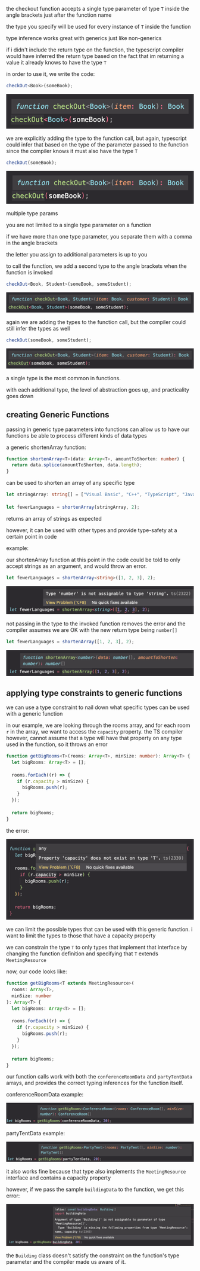 the checkout function accepts a single type parameter of type `T` inside the angle brackets just after the function name

the type you specify will be used for every instance of `T` inside the function

type inference works great with generics just like non-generics

if i didn't include the return type on the function, the typescript compiler would have inferred the return type based on the fact that im returning a value it already knows to have the type `T`

in order to use it, we write the code:

```ts
checkOut<Book>(someBook);
```

![function call with type](./images/wType.png)

we are explicitly adding the type to the function call, but again, typescript could infer that based on the type of the parameter passed to the function since the compiler knows it must also have the type `T`

```ts
checkOut(someBook);
```

![function call without type](./images/woType.png)

multiple type params

you are not limited to a single type parameter on a function

if we have more than one type parameter, you separate them with a comma in the angle brackets

the letter you assign to additional parameters is up to you

to call the function, we add a second type to the angle brackets when the function is invoked

```ts
checkOut<Book, Student>(someBook, someStudent);
```

![function call with multiple type](./images/wMTypes.png)

again we are adding the types to the function call, but the compiler could still infer the types as well

```ts
checkOut(someBook, someStudent);
```

![function call without multiple types](images/woMTypes.png)

a single type is the most common in functions.

with each additional type, the level of abstraction goes up, and practicality goes down

## creating Generic Functions

passing in generic type parameters into functions can allow us to have our functions be able to process different kinds of data types

a generic shortenArray function:

```ts
function shortenArray<T>(data: Array<T>, amountToShorten: number) {
  return data.splice(amountToShorten, data.length);
}
```

can be used to shorten an array of any specific type

```ts
let stringArray: string[] = ["Visual Basic", "C++", "TypeScript", "JavaScript"];

let fewerLanguages = shortenArray(stringArray, 2);
```

returns an array of strings as expected

however, it can be used with other types and provide type-safety at a certain point in code

example:

our shortenArray function at this point in the code could be told to only accept strings as an argument, and would throw an error.

```ts
let fewerLanguages = shortenArray<string>([1, 2, 3], 2);
```

![type safety at this point in the code](images/typeSafety.png)

not passing in the type to the invoked function removes the error and the compiler assumes we are OK with the new return type being `number[]`

```ts
let fewerLanguages = shortenArray([1, 2, 3], 2);
```

![ok with number type because of no explict generic type](images/okWNumType.png)

## applying type constraints to generic functions

we can use a type constraint to nail down what specific types can be used with a generic function

in our example, we are looking through the rooms array, and for each room `r` in the array, we want to access the `capacity` property. the TS compiler however, cannot assume that a type will have that property on any type used in the function, so it throws an error

```ts
function getBigRooms<T>(rooms: Array<T>, minSize: number): Array<T> {
  let bigRooms: Array<T> = [];

  rooms.forEach((r) => {
    if (r.capacity > minSize) {
      bigRooms.push(r);
    }
  });

  return bigRooms;
}
```

the error:

![capacity property error](images/capacity.png)

we can limit the possible types that can be used with this generic function. i want to limit the types to those that have a capacity property

we can constrain the type `T` to only types that implement that interface by changing the function definition and specifying that `T` extends `MeetingResource`

now, our code looks like:

```ts
function getBigRooms<T extends MeetingResource>(
  rooms: Array<T>,
  minSize: number
): Array<T> {
  let bigRooms: Array<T> = [];

  rooms.forEach((r) => {
    if (r.capacity > minSize) {
      bigRooms.push(r);
    }
  });

  return bigRooms;
}
```

our function calls work with both the `conferenceRoomData` and `partyTentData` arrays, and provides the correct typing inferences for the function itself.

conferenceRoomData example:

![conferenceRoomData example](images/conferenceRoom.png)

partyTentData example:

![partyTentData example](images/partyTentData.png)

it also works fine because that type also implements the `MeetingResource` interface and contains a capacity property

however, if we pass the sample `buildingData` to the function, we get this error:

![buildingData example](images/buildingData.png)

the `Building` class doesn't satisfy the constraint on the function's type parameter and the compiler made us aware of it.
